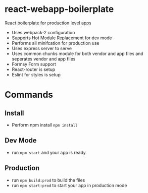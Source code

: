 # react-webapp-boilerplate
React boilerplate for production level apps

- Uses webpack-2 configuration
- Supports Hot Module Replacement for dev mode
- Performs all minifcation for production use
- Uses express server to serve
- Uses common chunks module for both vendor and app files and seperates vendor and app files
- Formsy Form support
- React-router is setup
- Eslint for styles is setup

# Commands
## Install
- Perform npm install
`npm install`

## Dev Mode
- run `npm start` and your app is ready.

## Production
- run `npm build:prod` to build the files
- run `npm start:prod` to start your app in production mode
